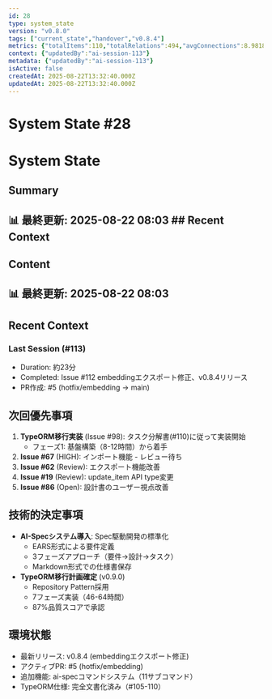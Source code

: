 ```yaml
---
id: 28
type: system_state
version: "v0.8.0"
tags: ["current_state","handover","v0.8.4"]
metrics: {"totalItems":110,"totalRelations":494,"avgConnections":8.981818181818182,"maxConnections":30,"isolatedNodes":2,"timestamp":"2025-08-21T23:03:55.062Z"}
context: {"updatedBy":"ai-session-113"}
metadata: {"updatedBy":"ai-session-113"}
isActive: false
createdAt: 2025-08-22T13:32:40.000Z
updatedAt: 2025-08-22T13:32:40.000Z
---
```


# System State #28

# System State

## Summary

## 📊 最終更新: 2025-08-22 08:03  ## Recent Context

## Content

## 📊 最終更新: 2025-08-22 08:03

## Recent Context
### Last Session (#113)
- Duration: 約23分
- Completed: Issue #112 embeddingエクスポート修正、v0.8.4リリース
- PR作成: #5 (hotfix/embedding → main)

## 次回優先事項
1. **TypeORM移行実装** (Issue #98): タスク分解書(#110)に従って実装開始
   - フェーズ1: 基盤構築（8-12時間）から着手
2. **Issue #67** (HIGH): インポート機能 - レビュー待ち
3. **Issue #62** (Review): エクスポート機能改善
4. **Issue #19** (Review): update_item API type変更
5. **Issue #86** (Open): 設計書のユーザー視点改善

## 技術的決定事項
- **AI-Specシステム導入**: Spec駆動開発の標準化
  - EARS形式による要件定義
  - 3フェーズアプローチ（要件→設計→タスク）
  - Markdown形式での仕様書保存
- **TypeORM移行計画確定** (v0.9.0)
  - Repository Pattern採用
  - 7フェーズ実装（46-64時間）
  - 87%品質スコアで承認

## 環境状態
- 最新リリース: v0.8.4 (embeddingエクスポート修正)
- アクティブPR: #5 (hotfix/embedding)
- 追加機能: ai-specコマンドシステム（11サブコマンド）
- TypeORM仕様: 完全文書化済み（#105-110）
